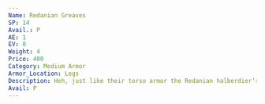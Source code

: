 ```yaml
---
Name: Redanian Greaves
SP: 14
Avail.: P
AE: 1
EV: 0
Weight: 4
Price: 400
Category: Medium Armor
Armor_Location: Legs
Description: Heh, just like their torso armor the Redanian halberdier’s leg armor ain’t anything too special. Simple leather pants and greaves and a codpiece. Maneuverablilty over strength.
Avail: P
---
```

